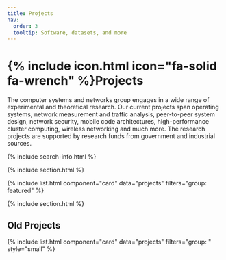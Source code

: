 ```yaml
---
title: Projects
nav:
  order: 3
  tooltip: Software, datasets, and more
---
```


# {% include icon.html icon="fa-solid fa-wrench" %}Projects

The computer systems and networks group engages in a wide range of experimental and theoretical research. Our current projects span operating systems, network measurement and traffic analysis, peer-to-peer system design, network security, mobile code architectures, high-performance cluster computing, wireless networking and much more. The research projects are supported by research funds from government and industrial sources.

{% include search-info.html %}

{% include section.html %}

{% include list.html component="card" data="projects" filters="group: featured" %}

{% include section.html %}

## Old Projects

{% include list.html component="card" data="projects" filters="group: " style="small" %}
